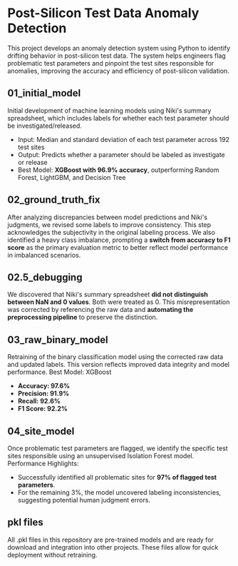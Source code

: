 # Post-Silicon Test Data Anomaly Detection
This project develops an anomaly detection system using Python to identify drifting behavior in post-silicon test data. The system helps engineers flag problematic test parameters and pinpoint the test sites responsible for anomalies, improving the accuracy and efficiency of post-silicon validation.

## 01_initial_model
Initial development of machine learning models using Niki's summary spreadsheet, which includes labels for whether each test parameter should be investigated/released.
- Input: Median and standard deviation of each test parameter across 192 test sites
- Output: Predicts whether a parameter should be labeled as investigate or release
- Best Model: **XGBoost with 96.9% accuracy**, outperforming Random Forest, LightGBM, and Decision Tree

## 02_ground_truth_fix
After analyzing discrepancies between model predictions and Niki's judgments, we revised some labels to improve consistency. This step acknowledges the subjectivity in the original labeling process.
We also identified a heavy class imbalance, prompting a **switch from accuracy to F1 score** as the primary evaluation metric to better reflect model performance in imbalanced scenarios.

## 02.5_debugging
We discovered that Niki's summary spreadsheet **did not distinguish between NaN and 0 values**. Both were treated as 0. This misrepresentation was corrected by referencing the raw data and **automating the preprocessing pipeline** to preserve the distinction.

## 03_raw_binary_model
Retraining of the binary classification model using the corrected raw data and updated labels. This version reflects improved data integrity and model performance.
Best Model: XGBoost
- **Accuracy: 97.6%**
- **Precision: 91.9%**
- **Recall: 92.6%**
- **F1 Score: 92.2%**

## 04_site_model
Once problematic test parameters are flagged, we identify the specific test sites responsible using an unsupervised Isolation Forest model.
Performance Highlights:
- Successfully identified all problematic sites for **97% of flagged test parameters**.
- For the remaining 3%, the model uncovered labeling inconsistencies, suggesting potential human judgment errors.

## pkl files
All .pkl files in this repository are pre-trained models and are ready for download and integration into other projects. These files allow for quick deployment without retraining.
